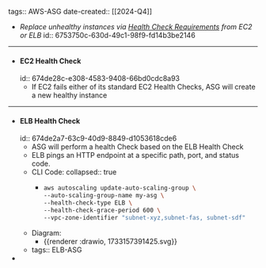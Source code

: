 tags:: AWS-ASG
date-created:: [[2024-Q4]]
- *Replace unhealthy instances via [Health Check Requirements](AWS-ASG-HealthChecks) from EC2 or ELB*
  id:: 6753750c-630d-49c1-98f9-fd14b3be2146
- ---
- #### EC2 Health Check
  id:: 674de28c-e308-4583-9408-66bd0cdc8a93
	- If EC2 fails either of its standard EC2 Health Checks, ASG will create a new healthy instance
- ---
- #### ELB Health Check
  id:: 674de2a7-63c9-40d9-8849-d1053618cde6
	- ASG will perform a health Check based on the ELB Health Check
	- ELB pings an HTTP endpoint at a specific path, port, and status code.
	- CLI Code:
	  collapsed:: true
		- ```bash
		  aws autoscaling update-auto-scaling-group \
		  --auto-scaling-group-name my-asg \
		  --health-check-type ELB \
		  --health-check-grace-period 600 \
		  --vpc-zone-identifier "subnet-xyz,subnet-fas, subnet-sdf"
		  ```
	- Diagram:
		- {{renderer :drawio, 1733157391425.svg}}
	- tags:: ELB-ASG
-